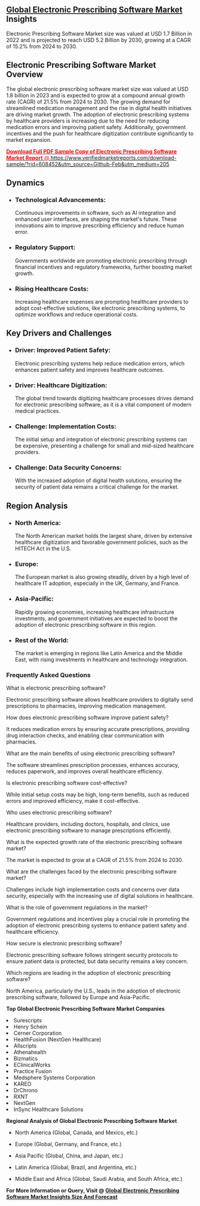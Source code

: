 <h2><a href="https://www.verifiedmarketreports.com/download-sample/?rid=608452&amp;utm_source=Github&amp;utm_medium=205" target="_blank">Global Electronic Prescribing Software Market</a> Insights</h2><p>Electronic Prescribing Software Market size was valued at USD 1.7 Billion in 2022 and is projected to reach USD 5.2 Billion by 2030, growing at a CAGR of 15.2% from 2024 to 2030.</p><p> <h2>Electronic Prescribing Software Market Overview</h2> <p>The global electronic prescribing software market size was valued at USD 1.8 billion in 2023 and is expected to grow at a compound annual growth rate (CAGR) of 21.5% from 2024 to 2030. The growing demand for streamlined medication management and the rise in digital health initiatives are driving market growth. The adoption of electronic prescribing systems by healthcare providers is increasing due to the need for reducing medication errors and improving patient safety. Additionally, government incentives and the push for healthcare digitization contribute significantly to market expansion.</p> <p><a href="#"><p><span class=""><span style="color: #ff0000;"><strong>Download Full PDF Sample Copy of Electronic Prescribing Software Market Report</strong> @ </span><a href="https://www.verifiedmarketreports.com/download-sample/?rid=608452&amp;utm_source=Github-Feb&amp;utm_medium=205" target="_blank">https://www.verifiedmarketreports.com/download-sample/?rid=608452&amp;utm_source=Github-Feb&amp;utm_medium=205</a></span></p></a></p> <h2>Dynamics</h2> <ul> <li><h3>Technological Advancements:</h3> Continuous improvements in software, such as AI integration and enhanced user interfaces, are shaping the market's future. These innovations aim to improve prescribing efficiency and reduce human error.</li> <li><h3>Regulatory Support:</h3> Governments worldwide are promoting electronic prescribing through financial incentives and regulatory frameworks, further boosting market growth.</li> <li><h3>Rising Healthcare Costs:</h3> Increasing healthcare expenses are prompting healthcare providers to adopt cost-effective solutions, like electronic prescribing systems, to optimize workflows and reduce operational costs.</li> </ul> <h2>Key Drivers and Challenges</h2> <ul> <li><h3>Driver: Improved Patient Safety:</h3> Electronic prescribing systems help reduce medication errors, which enhances patient safety and improves healthcare outcomes.</li> <li><h3>Driver: Healthcare Digitization:</h3> The global trend towards digitizing healthcare processes drives demand for electronic prescribing software, as it is a vital component of modern medical practices.</li> <li><h3>Challenge: Implementation Costs:</h3> The initial setup and integration of electronic prescribing systems can be expensive, presenting a challenge for small and mid-sized healthcare providers.</li> <li><h3>Challenge: Data Security Concerns:</h3> With the increased adoption of digital health solutions, ensuring the security of patient data remains a critical challenge for the market.</li> </ul> <h2>Region Analysis</h2> <ul> <li><h3>North America:</h3> The North American market holds the largest share, driven by extensive healthcare digitization and favorable government policies, such as the HITECH Act in the U.S. </li> <li><h3>Europe:</h3> The European market is also growing steadily, driven by a high level of healthcare IT adoption, especially in the UK, Germany, and France.</li> <li><h3>Asia-Pacific:</h3> Rapidly growing economies, increasing healthcare infrastructure investments, and government initiatives are expected to boost the adoption of electronic prescribing software in this region.</li> <li><h3>Rest of the World:</h3> The market is emerging in regions like Latin America and the Middle East, with rising investments in healthcare and technology integration.</li> </ul> <h3>Frequently Asked Questions</h3> <p>What is electronic prescribing software?</p> <p>Electronic prescribing software allows healthcare providers to digitally send prescriptions to pharmacies, improving medication management.</p> <p>How does electronic prescribing software improve patient safety?</p> <p>It reduces medication errors by ensuring accurate prescriptions, providing drug interaction checks, and enabling clear communication with pharmacies.</p> <p>What are the main benefits of using electronic prescribing software?</p> <p>The software streamlines prescription processes, enhances accuracy, reduces paperwork, and improves overall healthcare efficiency.</p> <p>Is electronic prescribing software cost-effective?</p> <p>While initial setup costs may be high, long-term benefits, such as reduced errors and improved efficiency, make it cost-effective.</p> <p>Who uses electronic prescribing software?</p> <p>Healthcare providers, including doctors, hospitals, and clinics, use electronic prescribing software to manage prescriptions efficiently.</p> <p>What is the expected growth rate of the electronic prescribing software market?</p> <p>The market is expected to grow at a CAGR of 21.5% from 2024 to 2030.</p> <p>What are the challenges faced by the electronic prescribing software market?</p> <p>Challenges include high implementation costs and concerns over data security, especially with the increasing use of digital solutions in healthcare.</p> <p>What is the role of government regulations in the market?</p> <p>Government regulations and incentives play a crucial role in promoting the adoption of electronic prescribing systems to enhance patient safety and healthcare efficiency.</p> <p>How secure is electronic prescribing software?</p> <p>Electronic prescribing software follows stringent security protocols to ensure patient data is protected, but data security remains a key concern.</p> <p>Which regions are leading in the adoption of electronic prescribing software?</p> <p>North America, particularly the U.S., leads in the adoption of electronic prescribing software, followed by Europe and Asia-Pacific.</p> </p><p><strong>Top Global Electronic Prescribing Software Market Companies</strong></p><div data-test-id=""><p><li>Surescripts</li><li> Henry Schein</li><li> Cerner Corporation</li><li> HealthFusion (NextGen Healthcare)</li><li> Allscripts</li><li> Athenahealth</li><li> Bizmatics</li><li> EClinicalWorks</li><li> Practice Fusion</li><li> Medsphere Systems Corporation</li><li> KAREO</li><li> DrChrono</li><li> RXNT</li><li> NextGen</li><li> InSync Healthcare Solutions</li></p><div><strong>Regional Analysis of&nbsp;Global Electronic Prescribing Software Market</strong></div><ul><li dir="ltr"><p dir="ltr">North America&nbsp;(Global, Canada, and Mexico, etc.)</p></li><li dir="ltr"><p dir="ltr">Europe (Global, Germany, and France, etc.)</p></li><li dir="ltr"><p dir="ltr">Asia Pacific&nbsp;(Global, China, and Japan, etc.)</p></li><li dir="ltr"><p dir="ltr">Latin America&nbsp;(Global, Brazil, and Argentina, etc.)</p></li><li dir="ltr">Middle East and Africa&nbsp;(Global, Saudi Arabia, and South Africa, etc.)</li></ul><p><strong>For More Information or Query, Visit @&nbsp;</strong><strong><a href="https://www.verifiedmarketreports.com/product/electronic-prescribing-software-market/?utm_source=Github&amp;utm_medium=205" target="_blank">Global Electronic Prescribing Software Market Insights Size And Forecast</a></strong></p></div>
